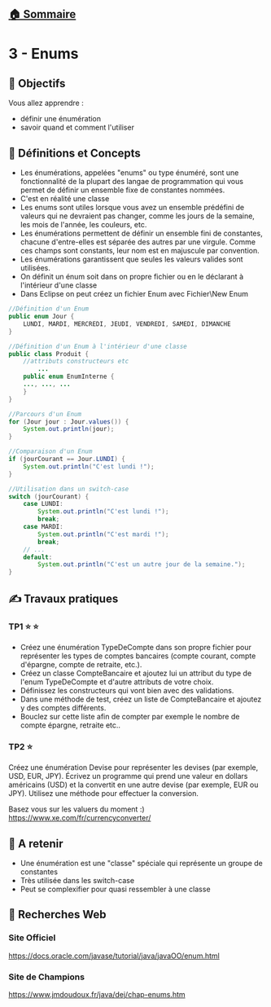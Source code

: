 ## [:house: Sommaire](../README.md)

# 3 - Enums

## :dart: Objectifs

Vous allez apprendre :

- définir une énumération
- savoir quand et comment l'utiliser

## :toolbox: Définitions et Concepts

- Les énumérations, appelées "enums" ou type énuméré, sont une fonctionnalité de la plupart des langae de programmation qui vous permet de définir un ensemble fixe de constantes nommées.
- C'est en réalité une classe
- Les enums sont utiles lorsque vous avez un ensemble prédéfini de valeurs qui ne devraient pas changer, comme les jours de la semaine, les mois de l'année, les couleurs, etc.
- Les énumérations permettent de définir un ensemble fini de constantes, chacune d'entre-elles est séparée des autres par une virgule. Comme ces champs sont constants, leur nom est en majuscule par convention.
- Les énumérations garantissent que seules les valeurs valides sont utilisées.
- On définit un énum soit dans on propre fichier ou en le déclarant à l'intérieur d'une classe
- Dans Eclipse on peut créez un fichier Enum avec Fichier\New Enum

```java
//Définition d'un Enum
public enum Jour {
    LUNDI, MARDI, MERCREDI, JEUDI, VENDREDI, SAMEDI, DIMANCHE
}

//Définition d'un Enum à l'intérieur d'une classe
public class Produit {
	//attributs constructeurs etc
		...
	public enum EnumInterne {
    ..., ..., ...
	}
}

//Parcours d'un Enum
for (Jour jour : Jour.values()) {
    System.out.println(jour);
}

//Comparaison d'un Enum
if (jourCourant == Jour.LUNDI) {
    System.out.println("C'est lundi !");
}

//Utilisation dans un switch-case
switch (jourCourant) {
    case LUNDI:
        System.out.println("C'est lundi !");
        break;
    case MARDI:
        System.out.println("C'est mardi !");
        break;
    // ...
    default:
        System.out.println("C'est un autre jour de la semaine.");
}

```


## :writing_hand: Travaux pratiques

### TP1 :star: :star:

- Créez une énumération TypeDeCompte dans son propre fichier pour représenter les types de comptes bancaires (compte courant, compte d'épargne, compte de retraite, etc.).
- Créez un classe CompteBancaire et ajoutez lui un attribut du type de l'enum TypeDeCompte et d'autre attributs de votre choix. 
- Définissez les constructeurs qui vont bien avec des validations.
- Dans une méthode de test, créez un liste de CompteBancaire et ajoutez y des comptes différents.
- Bouclez sur cette liste afin de compter par exemple le nombre de compte épargne, retraite etc..

### TP2 :star:

Créez une énumération Devise pour représenter les devises (par exemple, USD, EUR, JPY). Écrivez un programme qui prend une valeur en dollars américains (USD) et la convertit en une autre devise (par exemple, EUR ou JPY). Utilisez une méthode pour effectuer la conversion.

Basez vous sur les valuers du moment :) https://www.xe.com/fr/currencyconverter/


## :speech_balloon: A retenir

- Une énumération est une "classe" spéciale qui représente un groupe de constantes
- Très utilisée dans les switch-case
- Peut se complexifier pour quasi ressembler à une classe


## :link: Recherches Web 

### Site Officiel

https://docs.oracle.com/javase/tutorial/java/javaOO/enum.html

### Site de Champions

https://www.jmdoudoux.fr/java/dej/chap-enums.htm


